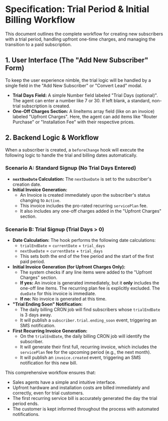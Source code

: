 # Specification: Trial Period & Initial Billing Workflow

This document outlines the complete workflow for creating new subscribers with a trial period, handling upfront one-time charges, and managing the transition to a paid subscription.

## 1. User Interface (The "Add New Subscriber" Form)

To keep the user experience nimble, the trial logic will be handled by a single field in the "Add New Subscriber" or "Convert Lead" modal.

*   **Trial Days Field:** A simple Number field labeled "Trial Days (optional)". The agent can enter a number like 7 or 30. If left blank, a standard, non-trial subscription is created.
*   **One-Off Charges Section:** A lineItems array field (like on an invoice) labeled "Upfront Charges". Here, the agent can add items like "Router Purchase" or "Installation Fee" with their respective prices.

## 2. Backend Logic & Workflow

When a subscriber is created, a `beforeChange` hook will execute the following logic to handle the trial and billing dates automatically.

### Scenario A: Standard Signup (No Trial Days Entered)

*   **`nextDueDate` Calculation:** The `nextDueDate` is set to the subscriber's creation date.
*   **Initial Invoice Generation:**
    *   An Invoice is created immediately upon the subscriber's status changing to `Active`.
    *   This invoice includes the pro-rated recurring `servicePlan` fee.
    *   It also includes any one-off charges added in the "Upfront Charges" section.

### Scenario B: Trial Signup (Trial Days > 0)

*   **Date Calculation:** The hook performs the following date calculations:
    *   `trialEndDate` = `currentDate` + `trial_days`
    *   `nextDueDate` = `currentDate` + `trial_days`
    *   This sets both the end of the free period and the start of the first paid period.
*   **Initial Invoice Generation (for Upfront Charges Only):**
    *   The system checks if any line items were added to the "Upfront Charges" section.
    *   **If yes:** An invoice is generated immediately, but it **only** includes the one-off line items. The recurring plan fee is explicitly excluded. The `dueDate` for this invoice is immediate.
    *   **If no:** No invoice is generated at this time.
*   **"Trial Ending Soon" Notification:**
    *   The daily billing CRON job will find subscribers whose `trialEndDate` is 3 days away.
    *   It will publish a `subscriber.trial.ending_soon` event, triggering an SMS notification.
*   **First Recurring Invoice Generation:**
    *   On the `trialEndDate`, the daily billing CRON job will identify the subscriber.
    *   It will generate their first full, recurring invoice, which includes the `servicePlan` fee for the upcoming period (e.g., the next month).
    *   It will publish an `invoice.created` event, triggering an SMS notification for this new bill.

This comprehensive workflow ensures that:

*   Sales agents have a simple and intuitive interface.
*   Upfront hardware and installation costs are billed immediately and correctly, even for trial customers.
*   The first recurring service bill is accurately generated the day the trial period ends.
*   The customer is kept informed throughout the process with automated notifications.
